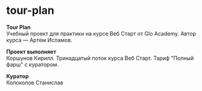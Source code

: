 # tour-plan

**Tour Plan**  
Учебный проект для практики на курсе Веб Старт от Glo Academy. Автор курса — Артем Исламов.

**Проект выполняет**  
Коршунов Кирилл. Тринадцатый поток курса Веб Старт. Тариф "Полный фарш" с куратором.

**Куратор**  
Колоколов Станислав
